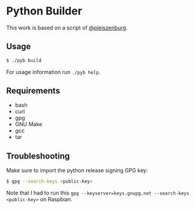 # Python Builder

This work is based on a script of [@pleiszenburg](https://github.com/pleiszenburg).

## Usage

```sh
$ ./pyb build
```

For usage information run `./pyb help`.

## Requirements

- bash
- curl
- gpg
- GNU Make
- gcc
- tar

## Troubleshooting

Make sure to import the python release signing GPG key:

```sh
$ gpg --search-keys <public-key>
```

Note that I had to run this `gpg --keyserver=keys.gnupg.net --search-keys <public-key>` on Raspbian.
